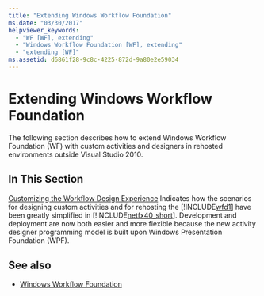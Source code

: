 ```yaml
---
title: "Extending Windows Workflow Foundation"
ms.date: "03/30/2017"
helpviewer_keywords:
  - "WF [WF], extending"
  - "Windows Workflow Foundation [WF], extending"
  - "extending [WF]"
ms.assetid: d6861f28-9c8c-4225-872d-9a80e2e59034
---
```

# Extending Windows Workflow Foundation
The following section describes how to extend Windows Workflow Foundation (WF) with custom activities and designers in rehosted environments outside Visual Studio 2010.

## In This Section
 [Customizing the Workflow Design Experience](../../../docs/framework/windows-workflow-foundation/customizing-the-workflow-design-experience.md)
 Indicates how the scenarios for designing custom activities and for rehosting the [!INCLUDE[wfd1](../../../includes/wfd1-md.md)] have been greatly simplified in [!INCLUDE[netfx40_short](../../../includes/netfx40-short-md.md)]. Development and deployment are now both easier and more flexible because the new activity designer programming model is built upon Windows Presentation Foundation (WPF).

## See also
- [Windows Workflow Foundation](../../../docs/framework/windows-workflow-foundation/index.md)

